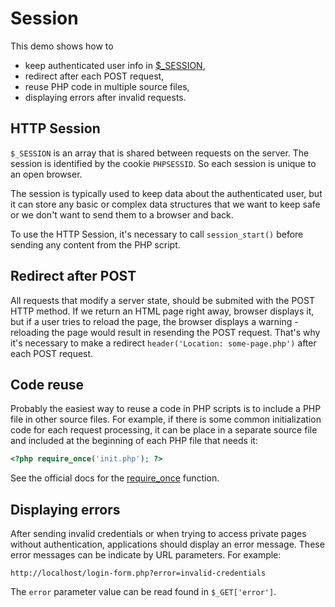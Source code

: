 # Session

This demo shows how to
* keep authenticated user info in [$_SESSION](https://www.php.net/manual/en/book.session.php),
* redirect after each POST request,
* reuse PHP code in multiple source files,
* displaying errors after invalid requests.

## HTTP Session

`$_SESSION` is an array that is shared between requests on the server. The session is identified by the cookie `PHPSESSID`. So each session is unique to an open browser.

The session is typically used to keep data about the authenticated user, but it can store any basic or complex data structures that we want to keep safe or we don't want to send them to a browser and back.

To use the HTTP Session, it's necessary to call `session_start()` before sending any content from the PHP script. 

## Redirect after POST

All requests that modify a server state, should be submited with the POST HTTP method. If we return an HTML page right away, browser displays it, but if a user tries to reload the page, the browser displays a warning - reloading the page would result in resending the POST request. That's why it's necessary to make a redirect `header('Location: some-page.php')` after each POST request.

## Code reuse

Probably the easiest way to reuse a code in PHP scripts is to include a PHP file in other source files. For example, if there is some common initialization code for each request processing, it can be place in a separate source file and included at the beginning of each PHP file that needs it:
```PHP
<?php require_once('init.php'); ?>
```
See the official docs for the [require_once](https://www.php.net/manual/en/function.require-once.php) function.

## Displaying errors

After sending invalid credentials or when trying to access private pages without authentication, applications should display an error message. These error messages can be indicate by URL parameters. For example:
```
http://localhost/login-form.php?error=invalid-credentials
```
The `error` parameter value can be read found in `$_GET['error']`.